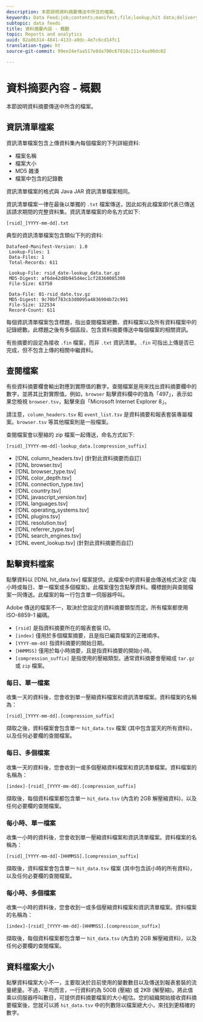```yaml
---
description: 本節說明資料摘要傳送中所含的檔案。
keywords: Data Feed;job;contents;manifest;file;lookup;hit data;delivery contents
subtopic: data feeds
title: 資料摘要內容 - 概觀
topic: Reports and analytics
uuid: 82a86314-4841-4133-a0dc-4e7c6cd14fc1
translation-type: ht
source-git-commit: 99ee24efaa517e8da700c67818c111c4aa90dc02

---
```



# 資料摘要內容 - 概觀

本節說明資料摘要傳送中所含的檔案。

## 資訊清單檔案

資訊清單檔案包含上傳資料集內每個檔案的下列詳細資料:

* 檔案名稱
* 檔案大小
* MD5 雜湊
* 檔案中包含的記錄數

資訊清單檔案的格式與 Java JAR 資訊清單檔案相同。

資訊清單檔案一律在最後以單獨的 `.txt` 檔案傳送，因此如有此檔案即代表已傳送該請求期間的完整資料集。資訊清單檔案的命名方式如下:

```text
[rsid]_[YYYY-mm-dd].txt
```

典型的資訊清單檔案包含類似下列的資料:

```text
Datafeed-Manifest-Version: 1.0
 Lookup-Files: 1
 Data-Files: 1
 Total-Records: 611

 Lookup-File: rsid_date-lookup_data.tar.gz
 MD5-Digest: af6de42d8b945d4ec1cf28360085308
 File-Size: 63750

 Data-File: 01-rsid_date.tsv.gz
 MD5-Digest: 9c70bf783cb3d0095a4836904b72c991
 File-Size: 122534
 Record-Count: 611
```

每個資訊清單檔案包含標題，指出查閱檔案總數、資料檔案以及所有資料檔案中的記錄總數。此標題之後有多個區段，包含資料摘要傳送中每個檔案的相關資訊。

有些摘要的設定為接收 `.fin` 檔案，而非 `.txt` 資訊清單。`.fin` 可指出上傳是否已完成，但不包含上傳的相關中繼資料。

## 查閱檔案

有些資料摘要欄會輸出對應到實際值的數字。查閱檔案是用來找出資料摘要欄中的數字，並將其比對實際值。例如，`browser` 點擊資料欄中的值為「497」，表示如果您檢視 `browser.tsv`，點擊來自「Microsoft Internet Explorer 8」。

請注意，`column_headers.tsv` 和 `event_list.tsv` 是資料摘要和報表套裝專屬檔案。`browser.tsv` 等其他檔案則是一般檔案。

查閱檔案會以壓縮的 zip 檔案一起傳送，命名方式如下:

```text
[rsid]_[YYYY-mm-dd]-lookup_data.[compression_suffix]
```

* [!DNL column_headers.tsv] (針對此資料摘要而自訂)
* [!DNL browser.tsv]
* [!DNL browser_type.tsv]
* [!DNL color_depth.tsv]
* [!DNL connection_type.tsv]
* [!DNL country.tsv]
* [!DNL javascript_version.tsv]
* [!DNL languages.tsv]
* [!DNL operating_systems.tsv]
* [!DNL plugins.tsv]
* [!DNL resolution.tsv]
* [!DNL referrer_type.tsv]
* [!DNL search_engines.tsv]
* [!DNL event_lookup.tsv] (針對此資料摘要而自訂)

## 點擊資料檔案

點擊資料以 [!DNL hit_data.tsv] 檔案提供。此檔案中的資料量由傳送格式決定 (每小時或每日、單一檔案或多個檔案)。此檔案僅包含點擊資料。欄標題則與查閱檔案一同傳送。此檔案的每一行包含單一伺服器呼叫。

Adobe 傳送的檔案不一，取決於您設定的資料摘要類型而定。所有檔案都使用 ISO-8859-1 編碼。

* `[rsid]` 是指資料摘要所在的報表套裝 ID。
* `[index]` 僅用於多個檔案摘要，且是指已編頁檔案的正確順序。
* `[YYYY-mm-dd]` 指資料摘要的開始日期。
* `[HHMMSS]` 僅用於每小時摘要，且是指資料摘要的開始小時。
* `[compression_suffix]` 是指使用的壓縮類型。通常資料摘要會壓縮成 `tar.gz` 或 `zip` 檔案。

### 每日、單一檔案

收集一天的資料後，您會收到單一壓縮資料檔案和資訊清單檔案。資料檔案的名稱為：

`[rsid]_[YYYY-mm-dd].[compression_suffix]`

擷取之後，資料檔案會包含單一 `hit_data.tsv` 檔案 (其中包含當天的所有資料)，以及任何必要欄的查閱檔案。

### 每日、多個檔案

收集一天的資料後，您會收到一或多個壓縮資料檔案和資訊清單檔案。資料檔案的名稱為：

`[index]-[rsid]_[YYYY-mm-dd].[compression_suffix]`

擷取後，每個資料檔案都包含單一 `hit_data.tsv` (內含約 2GB 解壓縮資料)，以及任何必要欄的查閱檔案。

### 每小時、單一檔案

收集一小時的資料後，您會收到單一壓縮資料檔案和資訊清單檔案。資料檔案的名稱為：

`[rsid]_[YYYY-mm-dd]-[HHMMSS].[compression_suffix]`

擷取後，資料檔案會包含單一 `hit_data.tsv` 檔案 (其中包含該小時的所有資料)，以及任何必要欄的查閱檔案。

### 每小時、多個檔案

收集一小時的資料後，您會收到一或多個壓縮資料檔案和資訊清單檔案。資料檔案的名稱為：

`[index]-[rsid]_[YYYY-mm-dd]-[HHMMSS].[compression_suffix]`

擷取後，每個資料檔案都包含單一 `hit_data.tsv` (內含約 2GB 解壓縮資料)，以及任何必要欄的查閱檔案。

## 資料檔案大小

點擊資料檔案大小不一，主要取決於目前使用的變數數目以及傳送到報表套裝的流量總量。不過，平均而言，一行資料約為 500B (壓縮) 或 2KB (解壓縮)。將此值乘以伺服器呼叫數目，可提供資料摘要檔案的大小粗估。您的組織開始接收資料摘要檔案後，您就可以將 `hit_data.tsv` 中的列數除以檔案總大小，來找到更精確的數字。
